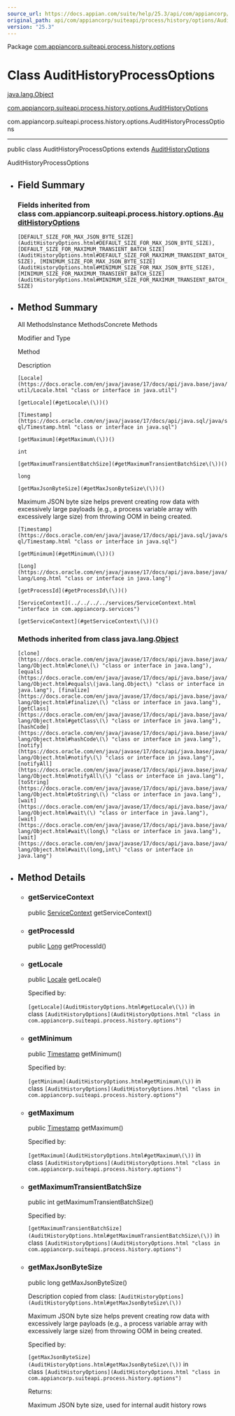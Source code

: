 ```yaml
---
source_url: https://docs.appian.com/suite/help/25.3/api/com/appiancorp/suiteapi/process/history/options/AuditHistoryProcessOptions.html
original_path: api/com/appiancorp/suiteapi/process/history/options/AuditHistoryProcessOptions.html
version: "25.3"
---
```


Package [com.appiancorp.suiteapi.process.history.options](package-summary.html)

# Class AuditHistoryProcessOptions

[java.lang.Object](https://docs.oracle.com/en/java/javase/17/docs/api/java.base/java/lang/Object.html "class or interface in java.lang")

[com.appiancorp.suiteapi.process.history.options.AuditHistoryOptions](AuditHistoryOptions.html "class in com.appiancorp.suiteapi.process.history.options")

com.appiancorp.suiteapi.process.history.options.AuditHistoryProcessOptions

* * *

public class AuditHistoryProcessOptions extends [AuditHistoryOptions](AuditHistoryOptions.html "class in com.appiancorp.suiteapi.process.history.options")

AuditHistoryProcessOptions

-   ## Field Summary

    ### Fields inherited from class com.appiancorp.suiteapi.process.history.options.[AuditHistoryOptions](AuditHistoryOptions.html "class in com.appiancorp.suiteapi.process.history.options")

    `[DEFAULT_SIZE_FOR_MAX_JSON_BYTE_SIZE](AuditHistoryOptions.html#DEFAULT_SIZE_FOR_MAX_JSON_BYTE_SIZE), [DEFAULT_SIZE_FOR_MAXIMUM_TRANSIENT_BATCH_SIZE](AuditHistoryOptions.html#DEFAULT_SIZE_FOR_MAXIMUM_TRANSIENT_BATCH_SIZE), [MINIMUM_SIZE_FOR_MAX_JSON_BYTE_SIZE](AuditHistoryOptions.html#MINIMUM_SIZE_FOR_MAX_JSON_BYTE_SIZE), [MINIMUM_SIZE_FOR_MAXIMUM_TRANSIENT_BATCH_SIZE](AuditHistoryOptions.html#MINIMUM_SIZE_FOR_MAXIMUM_TRANSIENT_BATCH_SIZE)`

-   ## Method Summary

    All MethodsInstance MethodsConcrete Methods

    Modifier and Type

    Method

    Description

    `[Locale](https://docs.oracle.com/en/java/javase/17/docs/api/java.base/java/util/Locale.html "class or interface in java.util")`

    `[getLocale](#getLocale\(\))()`

    `[Timestamp](https://docs.oracle.com/en/java/javase/17/docs/api/java.sql/java/sql/Timestamp.html "class or interface in java.sql")`

    `[getMaximum](#getMaximum\(\))()`

    `int`

    `[getMaximumTransientBatchSize](#getMaximumTransientBatchSize\(\))()`

    `long`

    `[getMaxJsonByteSize](#getMaxJsonByteSize\(\))()`

    Maximum JSON byte size helps prevent creating row data with excessively large payloads (e.g., a process variable array with excessively large size) from throwing OOM in being created.

    `[Timestamp](https://docs.oracle.com/en/java/javase/17/docs/api/java.sql/java/sql/Timestamp.html "class or interface in java.sql")`

    `[getMinimum](#getMinimum\(\))()`

    `[Long](https://docs.oracle.com/en/java/javase/17/docs/api/java.base/java/lang/Long.html "class or interface in java.lang")`

    `[getProcessId](#getProcessId\(\))()`

    `[ServiceContext](../../../../services/ServiceContext.html "interface in com.appiancorp.services")`

    `[getServiceContext](#getServiceContext\(\))()`

    ### Methods inherited from class java.lang.[Object](https://docs.oracle.com/en/java/javase/17/docs/api/java.base/java/lang/Object.html "class or interface in java.lang")

    `[clone](https://docs.oracle.com/en/java/javase/17/docs/api/java.base/java/lang/Object.html#clone\(\) "class or interface in java.lang"), [equals](https://docs.oracle.com/en/java/javase/17/docs/api/java.base/java/lang/Object.html#equals\(java.lang.Object\) "class or interface in java.lang"), [finalize](https://docs.oracle.com/en/java/javase/17/docs/api/java.base/java/lang/Object.html#finalize\(\) "class or interface in java.lang"), [getClass](https://docs.oracle.com/en/java/javase/17/docs/api/java.base/java/lang/Object.html#getClass\(\) "class or interface in java.lang"), [hashCode](https://docs.oracle.com/en/java/javase/17/docs/api/java.base/java/lang/Object.html#hashCode\(\) "class or interface in java.lang"), [notify](https://docs.oracle.com/en/java/javase/17/docs/api/java.base/java/lang/Object.html#notify\(\) "class or interface in java.lang"), [notifyAll](https://docs.oracle.com/en/java/javase/17/docs/api/java.base/java/lang/Object.html#notifyAll\(\) "class or interface in java.lang"), [toString](https://docs.oracle.com/en/java/javase/17/docs/api/java.base/java/lang/Object.html#toString\(\) "class or interface in java.lang"), [wait](https://docs.oracle.com/en/java/javase/17/docs/api/java.base/java/lang/Object.html#wait\(\) "class or interface in java.lang"), [wait](https://docs.oracle.com/en/java/javase/17/docs/api/java.base/java/lang/Object.html#wait\(long\) "class or interface in java.lang"), [wait](https://docs.oracle.com/en/java/javase/17/docs/api/java.base/java/lang/Object.html#wait\(long,int\) "class or interface in java.lang")`

-   ## Method Details

    -   ### getServiceContext

        public [ServiceContext](../../../../services/ServiceContext.html "interface in com.appiancorp.services") getServiceContext()

    -   ### getProcessId

        public [Long](https://docs.oracle.com/en/java/javase/17/docs/api/java.base/java/lang/Long.html "class or interface in java.lang") getProcessId()

    -   ### getLocale

        public [Locale](https://docs.oracle.com/en/java/javase/17/docs/api/java.base/java/util/Locale.html "class or interface in java.util") getLocale()

        Specified by:

        `[getLocale](AuditHistoryOptions.html#getLocale\(\))` in class `[AuditHistoryOptions](AuditHistoryOptions.html "class in com.appiancorp.suiteapi.process.history.options")`

    -   ### getMinimum

        public [Timestamp](https://docs.oracle.com/en/java/javase/17/docs/api/java.sql/java/sql/Timestamp.html "class or interface in java.sql") getMinimum()

        Specified by:

        `[getMinimum](AuditHistoryOptions.html#getMinimum\(\))` in class `[AuditHistoryOptions](AuditHistoryOptions.html "class in com.appiancorp.suiteapi.process.history.options")`

    -   ### getMaximum

        public [Timestamp](https://docs.oracle.com/en/java/javase/17/docs/api/java.sql/java/sql/Timestamp.html "class or interface in java.sql") getMaximum()

        Specified by:

        `[getMaximum](AuditHistoryOptions.html#getMaximum\(\))` in class `[AuditHistoryOptions](AuditHistoryOptions.html "class in com.appiancorp.suiteapi.process.history.options")`

    -   ### getMaximumTransientBatchSize

        public int getMaximumTransientBatchSize()

        Specified by:

        `[getMaximumTransientBatchSize](AuditHistoryOptions.html#getMaximumTransientBatchSize\(\))` in class `[AuditHistoryOptions](AuditHistoryOptions.html "class in com.appiancorp.suiteapi.process.history.options")`

    -   ### getMaxJsonByteSize

        public long getMaxJsonByteSize()

        Description copied from class: `[AuditHistoryOptions](AuditHistoryOptions.html#getMaxJsonByteSize\(\))`

        Maximum JSON byte size helps prevent creating row data with excessively large payloads (e.g., a process variable array with excessively large size) from throwing OOM in being created.

        Specified by:

        `[getMaxJsonByteSize](AuditHistoryOptions.html#getMaxJsonByteSize\(\))` in class `[AuditHistoryOptions](AuditHistoryOptions.html "class in com.appiancorp.suiteapi.process.history.options")`

        Returns:

        Maximum JSON byte size, used for internal audit history rows